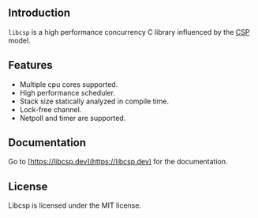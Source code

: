 ## Introduction

`libcsp` is a high performance concurrency C library influenced by the
[CSP](https://en.wikipedia.org/wiki/Communicating_sequential_processes) model.

## Features

- Multiple cpu cores supported.
- High performance scheduler.
- Stack size statically analyzed in compile time.
- Lock-free channel.
- Netpoll and timer are supported.

## Documentation

Go to [https://libcsp.dev](https://libcsp.dev) for the documentation.

## License

Libcsp is licensed under the MIT license.
